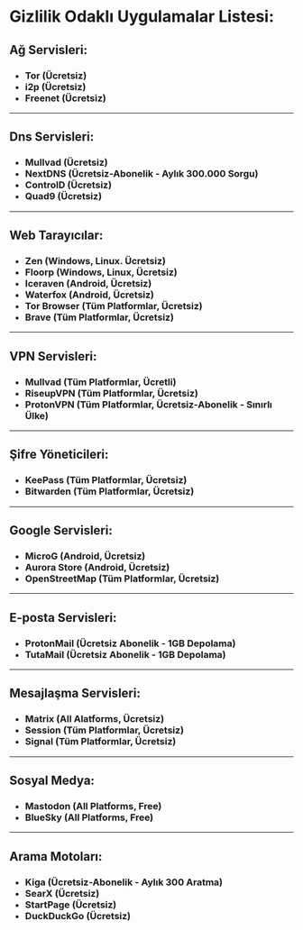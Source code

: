 # Gizlilik Odaklı Uygulamalar Listesi:

<h2 class="#network-services">Ağ Servisleri:</h2>
<h3><ul>
  <li>Tor (Ücretsiz)</li>
  <li>i2p (Ücretsiz)</li>
  <li>Freenet (Ücretsiz)</li>
</ul></h3>

<hr>

<h2 class="#dns-services">Dns Servisleri:</h2>
<h3><ul>
  <li>Mullvad (Ücretsiz)</li>
  <li>NextDNS (Ücretsiz-Abonelik - Aylık 300.000 Sorgu)</li>
  <li>ControlD (Ücretsiz)</li>
  <li>Quad9 (Ücretsiz)</li>
</ul></h3>

<hr>

<h2 class="#web-browser">Web Tarayıcılar:</h2>
<h3><ul>
  <li>Zen (Windows, Linux. Ücretsiz)</li>
  <li>Floorp (Windows, Linux, Ücretsiz)</li>
  <li>Iceraven (Android, Ücretsiz)</li>
  <li>Waterfox (Android, Ücretsiz)</li>
  <li>Tor Browser (Tüm Platformlar, Ücretsiz)</li>
  <li>Brave (Tüm Platformlar, Ücretsiz)</li>
</ul></h3>

<hr>

<h2 class="#vpn-services">VPN Servisleri:</h2>
<h3><ul>
  <li>Mullvad (Tüm Platformlar, Ücretli)</li>
  <li>RiseupVPN (Tüm Platformlar, Ücretsiz)</li>
  <li>ProtonVPN (Tüm Platformlar, Ücretsiz-Abonelik - Sınırlı Ülke)</li>
</ul></h3>

<hr>

<h2 class="#passmanager-services">Şifre Yöneticileri:</h2>
<h3><ul>
  <li>KeePass (Tüm Platformlar, Ücretsiz)</li>
  <li>Bitwarden (Tüm Platformlar, Ücretsiz)</li>
</ul></h3>

<hr>

<h2 class="#google-services">Google Servisleri:</h2>
<h3><ul>
  <li>MicroG (Android, Ücretsiz)</li>
  <li>Aurora Store (Android, Ücretsiz)</li>
  <li>OpenStreetMap (Tüm Platformlar, Ücretsiz)</li>
</ul></h3>

<hr>

<h2 class="#email-services">E-posta Servisleri:</h2>
<h3><ul>
  <li>ProtonMail (Ücretsiz Abonelik - 1GB Depolama)</li>
  <li>TutaMail (Ücretsiz Abonelik - 1GB Depolama)</li>
</ul>
</h3>

<hr>

<h2 class="#messaging-services">Mesajlaşma Servisleri:</h2>
<h3><ul>
  <li>Matrix (All Alatforms, Ücretsiz)</li>
  <li>Session (Tüm Platformlar, Ücretsiz)</li>
  <li>Signal (Tüm Platformlar, Ücretsiz)</li>
</ul></h3>

<hr>

<h2 class="#social-media">Sosyal Medya:</h2>
<h3><ul>
  <li>Mastodon (All Platforms, Free)</li>
  <li>BlueSky (All Platforms, Free)</li>
</ul></h3>

<hr>

<h2 class="#search-services">Arama Motoları:</h2>
  <h3><ul>
    <li>Kiga (Ücretsiz-Abonelik - Aylık 300 Aratma)</li>
    <li>SearX (Ücretsiz)</li>
    <li>StartPage (Ücretsiz)</li>
    <li>DuckDuckGo (Ücretsiz)</li>
  </ul>
  </h3>
